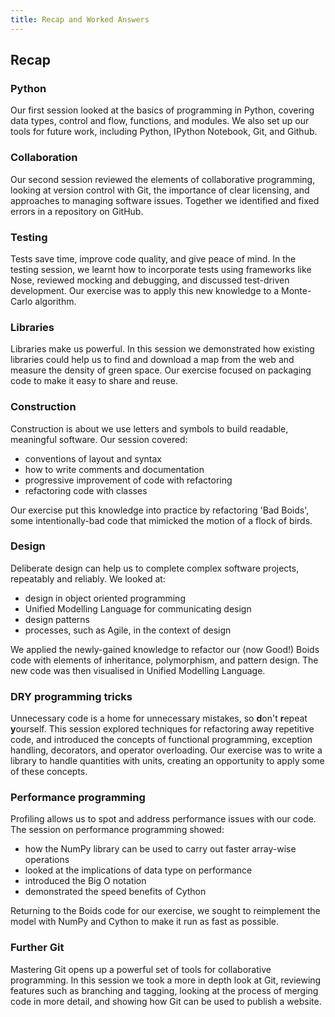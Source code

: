 ```yaml
---
title: Recap and Worked Answers
---
```


## Recap

### Python

Our first session looked at the basics of programming in Python, covering data types, control and flow, functions, and modules. We also set up our tools for future work, including Python, IPython Notebook, Git, and Github.

### Collaboration

Our second session reviewed the elements of collaborative programming, looking at version control with Git, the importance of clear licensing, and approaches to managing software issues. Together we identified and fixed errors in a repository on GitHub.

### Testing

Tests save time, improve code quality, and give peace of mind. In the testing session, we learnt how to incorporate tests using frameworks like Nose, reviewed mocking and debugging, and discussed test-driven development. Our exercise was to apply this new knowledge to a Monte-Carlo algorithm.

### Libraries

Libraries make us powerful. In this session we demonstrated how existing libraries could help us to find and download a map from the web and measure the density of green space. Our exercise focused on packaging code to make it easy to share and reuse.

### Construction

Construction is about we use letters and symbols to build readable, meaningful software. Our session covered: 

* conventions of layout and syntax
* how to write comments and documentation
* progressive improvement of code with refactoring
* refactoring code with classes

Our exercise put this knowledge into practice by refactoring 'Bad Boids', some intentionally-bad code that mimicked the motion of a flock of birds.

### Design

Deliberate design can help us to complete complex software projects, repeatably and reliably. We looked at: 

* design in object oriented programming
* Unified Modelling Language for communicating design
* design patterns
* processes, such as Agile, in the context of design

We applied the newly-gained knowledge to refactor our (now Good!) Boids code with elements of inheritance, polymorphism, and pattern design. The new code was then visualised in Unified Modelling Language.

### DRY programming tricks

Unnecessary code is a home for unnecessary mistakes, so **d**on't **r**epeat **y**ourself. This session explored techniques for refactoring away repetitive code, and introduced the concepts of functional programming, exception handling, decorators, and operator overloading. Our exercise was to write a library to handle quantities with units, creating an opportunity to apply some of these concepts.

### Performance programming

Profiling allows us to spot and address performance issues with our code. The session on performance programming showed: 

* how the NumPy library can be used to carry out faster array-wise operations
* looked at the implications of data type on performance
* introduced the Big O notation
* demonstrated the speed benefits of Cython

Returning to the Boids code for our exercise, we sought to reimplement the model with NumPy and Cython to make it run as fast as possible.

### Further Git

Mastering Git opens up a powerful set of tools for collaborative programming. In this session we took a more in depth look at Git, reviewing features such as branching and tagging, looking at the process of merging code in more detail, and showing how Git can be used to publish a website.



